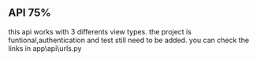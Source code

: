 ## API 75%

<p> this api works with 3 differents view types. the project is funtional,authentication and test still need to be added. you can check the links in app\api\urls.py</p>
